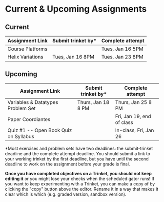 # Current & Upcoming Assignments

## Current

| Assignment Link  | Submit trinket by* | Complete attempt |
| ---------------- | ------------------ | ---------------- |
| Course Platforms |                    | Tues, Jan 16 5PM |
| Helix Variations | Tues, Jan 16 8PM   | Tues, Jan 23 8PM |

## Upcoming

| Assignment Link                       | Submit trinket by* | Complete attempt          |
| ------------------------------------- | ------------------ | ------------------------- |
| Variables & Datatypes Problem Set     | Thurs, Jan 18 8 PM | Thurs, Jan 25 8 PM        |
| Paper Coordiantes                     |                    | Fri, Jan 19, end of class |
| Quiz #1 -- Open Book Quiz on Syllabus |                    | In-class, Fri, Jan 26     |

*Most exercises and problem sets have two deadlines: the submit-trinket deadline and the complete attempt deadline. You should submit a link to your working trinket by the first deadline, but you have until the second deadline to work on the assignment before your grade is final.

**Once you have completed objectives on a Trinket, you should not keep editing it** or you might lose your checks when the scheduled gator runs! If you want to keep experimenting with a Trinket, you can make a copy of by clicking the "copy" button above the editor. Rename it in a way that makes it clear which is which (e.g. graded version, sandbox version).
